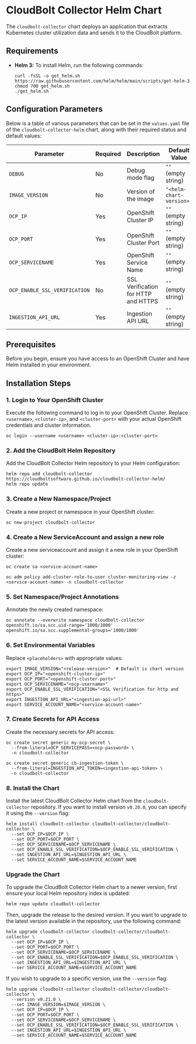 # CloudBolt Collector Helm Chart

The `cloudbolt-collector` chart deploys an application that extracts Kubernetes cluster utilization data 
and sends it to the CloudBolt platform.

## Requirements

- **Helm 3:** To install Helm, run the following commands:
  ```console
  curl -fsSL -o get_helm.sh https://raw.githubusercontent.com/helm/helm/main/scripts/get-helm-3
  chmod 700 get_helm.sh
  ./get_helm.sh
  ```

## Configuration Parameters

Below is a table of various parameters that can be set in the `values.yaml` file of the `cloudbolt-collector-helm` chart, along with their required status and default values:

| Parameter                          | Required   | Description                          | Default Value       |
|------------------------------------|------------|--------------------------------------|---------------------|
| `DEBUG`                            | No         | Debug mode flag                      | `""` (empty string) |
| `IMAGE_VERSION`                    | No         | Version of the image                 | `"<helm-chart-version>"`|
| `OCP_IP`                           | Yes        | OpenShift Cluster IP                 | `""` (empty string) |
| `OCP_PORT`                         | Yes        | OpenShift Cluster Port               | `""` (empty string) |
| `OCP_SERVICENAME`                  | Yes        | OpenShift Service Name               | `""` (empty string) |
| `OCP_ENABLE_SSL_VERIFICATION`      | No         | SSL Verification for HTTP and HTTPS  | `""` (empty string) |
| `INGESTION_API_URL`                | Yes        | Ingestion API URL                    | `""` (empty string) |

## Prerequisites

Before you begin, ensure you have access to an OpenShift Cluster and have Helm installed in your environment.

## Installation Steps

### 1. Login to Your OpenShift Cluster

Execute the following command to log in to your OpenShift Cluster. Replace `<username>`, `<cluster-ip>`, and `<cluster-port>` with your actual OpenShift credentials and cluster information.

```console
oc login --username <username> <cluster-ip>:<cluster-port>
```

### 2. Add the CloudBolt Helm Repository

Add the CloudBolt Collector Helm repository to your Helm configuration:

```console
helm repo add cloudbolt-collector https://cloudboltsoftware.github.io/cloudbolt-collector-helm/
helm repo update
```

### 3. Create a New Namespace/Project

Create a new project or namespace in your OpenShift cluster:

```console
oc new-project cloudbolt-collector
```

### 4. Create a New ServiceAccount and assign a new role

Create a new serviceaccount and assign it a new role in your OpenShift cluster:

```console
oc create sa <service-account-name>
```

```console
oc adm policy add-cluster-role-to-user cluster-monitoring-view -z <service-account-name> -n cloudbolt-collector
```

### 5. Set Namespace/Project Annotations

Annotate the newly created namespace:

```console
oc annotate --overwrite namespace cloudbolt-collector openshift.io/sa.scc.uid-range='1000/1000' openshift.io/sa.scc.supplemental-groups='1000/1000'
```

### 6. Set Environmental Variables

Replace `<placeholders>` with appropriate values:

```console
export IMAGE_VERSION="<release-version>"  # Default is chart version
export OCP_IP="<openshift-cluster-ip>"
export OCP_PORT="<openshift-cluster-port>"
export OCP_SERVICENAME="<ocp-username>"
export OCP_ENABLE_SSL_VERIFICATION="<SSL Verification for http and https>"
export INGESTION_API_URL="<ingestion-api-url>"
export SERVICE_ACCOUNT_NAME="<service-account-name>"
```

### 7. Create Secrets for API Access

Create the necessary secrets for API access:

```console
oc create secret generic my-ocp-secret \
  --from-literal=OCP_SERVICEPASS=<ocp-password> \
  -n cloudbolt-collector

oc create secret generic cb-ingestion-token \
  --from-literal=INGESTION_API_TOKEN=<ingestion-api-token> \
  -n cloudbolt-collector
```
### 8. Install the Chart

Install the latest CloudBolt Collector Helm chart from the `cloudbolt-collector` repository. 
If you want to install version `v0.20.0`, you can specify it using the `--version` flag:

```console
helm install cloudbolt-collector cloudbolt-collector/cloudbolt-collector \
  --set OCP_IP=$OCP_IP \
  --set OCP_PORT=$OCP_PORT \
  --set OCP_SERVICENAME=$OCP_SERVICENAME \
  --set OCP_ENABLE_SSL_VERIFICATION=$OCP_ENABLE_SSL_VERIFICATION \
  --set INGESTION_API_URL=$INGESTION_API_URL \
  --set SERVICE_ACCOUNT_NAME=$SERVICE_ACCOUNT_NAME
```

### Upgrade the Chart

To upgrade the CloudBolt Collector Helm chart to a newer version, first ensure your local Helm repository index is updated:

```console
helm repo update cloudbolt-collector
```

Then, upgrade the release to the desired version. If you want to upgrade to the latest version available in the repository, use the following command:

```console
helm upgrade cloudbolt-collector cloudbolt-collector/cloudbolt-collector \
  --set OCP_IP=$OCP_IP \
  --set OCP_PORT=$OCP_PORT \
  --set OCP_SERVICENAME=$OCP_SERVICENAME \
  --set OCP_ENABLE_SSL_VERIFICATION=$OCP_ENABLE_SSL_VERIFICATION \
  --set INGESTION_API_URL=$INGESTION_API_URL \
  --ser SERVICE_ACCOUNT_NAME=$SERVICE_ACCOUNT_NAME
```

If you wish to upgrade to a specific version, use the `--version` flag:

```console
helm upgrade cloudbolt-collector cloudbolt-collector/cloudbolt-collector \
  --version v0.21.0 \
  --set IMAGE_VERSION=$IMAGE_VERSION \
  --set OCP_IP=$OCP_IP \
  --set OCP_PORT=$OCP_PORT \
  --set OCP_SERVICENAME=$OCP_SERVICENAME \
  --set OCP_ENABLE_SSL_VERIFICATION=$OCP_ENABLE_SSL_VERIFICATION \
  --set INGESTION_API_URL=$INGESTION_API_URL \
  --set SERVICE_ACCOUNT_NAME=$SERVICE_ACCOUNT_NAME
```
